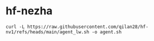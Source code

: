 # hf-nezha
~~~
curl -L https://raw.githubusercontent.com/qilan28/hf-nv1/refs/heads/main/agent_lw.sh -o agent.sh
~~~
